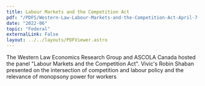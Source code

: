```yaml
---
title: Labour Markets and the Competition Act
pdf: "/PDFS/Western-Law-Labour-Markets-and-the-Competition-Act-April-7-2022.pdf"
date: "2022-06"
topic: "Federal"
externalLink: False
layout: ../../layouts/PDFViewer.astro
---
```


The Western Law Economics Research Group and ASCOLA Canada hosted the panel "Labour Markets and the Competition Act". Vivic's Robin Shaban presented on the intersection of competition and labour policy and the relevance of monopsony power for workers
